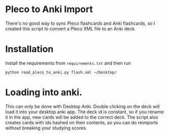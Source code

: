 # Pleco to Anki Import


There's no good way to sync Pleco flashcards and Anki flashcards, so I created
this script to convert a Pleco XML file to an Anki deck.


# Installation
Install the requirements from `requirements.txt` and then run

`python read_pleco_to_anki.py flash.xml ~/Desktop/`

# Loading into anki.
This can only be done with Desktop Anki. Double clicking on the deck will load
it into your desktop anki app. The deck id is constant, so if you rename it in
the app, new cards will be added to the correct deck. The script also creates
cards with ids hashed on their contents, so you can do reimports without
breaking your studying scores.
